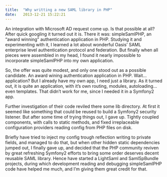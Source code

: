 ```yaml
---
title:  "Why writting a new SAML library in PHP"
date:   2013-12-21 15:22:21
---
```


An integration with Microsoft AD request come up. Is that possible at all? After quick googling it turned out it is. There it was: simpleSamlPHP, an “award winning” authentication application in PHP. Studying it and experimenting with it, I learned a lot about wonderful Oasis’ SAML enterprise level authentication protocol and federation. But finally when all pieces were assembled in my head, I found it nearly impossible to incorporate simpleSamlPHP into my own application.

So, the offer was quite modest, and only one stood out as a possible candidate. An award wining authentication application in PHP. Wait… application? But I already have my own app, I need just a library. As it turned out, it is quite an application, with it’s own routing, modules, autoloading… even templates. That didn’t work for me, since I needed it in a Symfony2 app.

Further investigation of their code reviled there some lib directory. At first it seemed like something that could be reused to build a Symfony2 security listener. But after some time of trying things out, I gave up. Tightly coupled components, with calls to static methods, and fixed irreplaceable configuration providers reading config from PHP files on disk.

Briefly have tried to inject my config trough reflection writing to private fields, and managed to do that, but when other hidden static dependencies jumped out, I finally gave up, and decided that the PHP community reviven by great refreshing Symfony2 efforts to bring some order deserves decent reusable SAML library. Hence have started a LightSaml and SamlSpBundle projects, during which development reading and debugging simpleSamlPHP code have helped me much, and I’m giving them great credit for that.